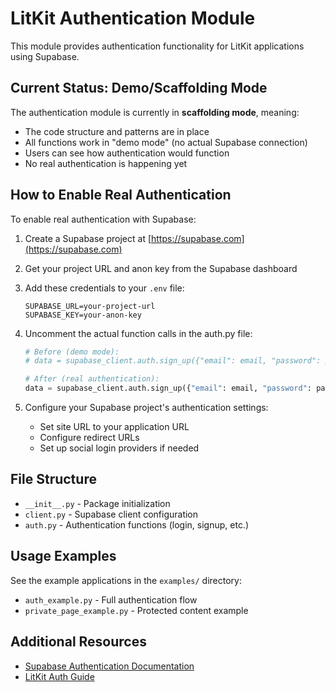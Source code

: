 # LitKit Authentication Module

This module provides authentication functionality for LitKit applications using Supabase.

## Current Status: Demo/Scaffolding Mode

The authentication module is currently in **scaffolding mode**, meaning:

- The code structure and patterns are in place
- All functions work in "demo mode" (no actual Supabase connection)
- Users can see how authentication would function
- No real authentication is happening yet

## How to Enable Real Authentication

To enable real authentication with Supabase:

1. Create a Supabase project at [https://supabase.com](https://supabase.com)
2. Get your project URL and anon key from the Supabase dashboard
3. Add these credentials to your `.env` file:
   ```
   SUPABASE_URL=your-project-url
   SUPABASE_KEY=your-anon-key
   ```
4. Uncomment the actual function calls in the auth.py file:

   ```python
   # Before (demo mode):
   # data = supabase_client.auth.sign_up({"email": email, "password": password})

   # After (real authentication):
   data = supabase_client.auth.sign_up({"email": email, "password": password})
   ```

5. Configure your Supabase project's authentication settings:
   - Set site URL to your application URL
   - Configure redirect URLs
   - Set up social login providers if needed

## File Structure

- `__init__.py` - Package initialization
- `client.py` - Supabase client configuration
- `auth.py` - Authentication functions (login, signup, etc.)

## Usage Examples

See the example applications in the `examples/` directory:

- `auth_example.py` - Full authentication flow
- `private_page_example.py` - Protected content example

## Additional Resources

- [Supabase Authentication Documentation](https://supabase.com/docs/guides/auth)
- [LitKit Auth Guide](../../docs/supabase_auth_guide.md)
